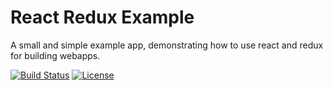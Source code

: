 # React Redux Example

A small and simple example app, demonstrating how to use react and redux for building webapps.

[![Build Status](https://img.shields.io/travis/dasniko/ozark-react.svg)](https://travis-ci.org/dasniko/ozark-react)
[![License](https://img.shields.io/badge/license-MIT-blue.svg)](https://github.com/dasniko/ozark-react/blob/master/LICENSE)
